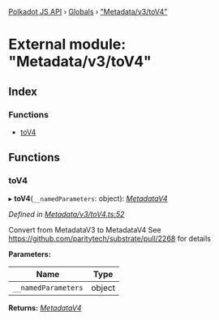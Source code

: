 [Polkadot JS API](../README.md) › [Globals](../globals.md) › ["Metadata/v3/toV4"](_metadata_v3_tov4_.md)

# External module: "Metadata/v3/toV4"

## Index

### Functions

* [toV4](_metadata_v3_tov4_.md#tov4)

## Functions

###  toV4

▸ **toV4**(`__namedParameters`: object): *[MetadataV4](../classes/_metadata_v4_metadata_.metadatav4.md)*

*Defined in [Metadata/v3/toV4.ts:52](https://github.com/polkadot-js/api/blob/e17572d/packages/types/src/Metadata/v3/toV4.ts#L52)*

Convert from MetadataV3 to MetadataV4
See https://github.com/paritytech/substrate/pull/2268 for details

**Parameters:**

Name | Type |
------ | ------ |
`__namedParameters` | object |

**Returns:** *[MetadataV4](../classes/_metadata_v4_metadata_.metadatav4.md)*
